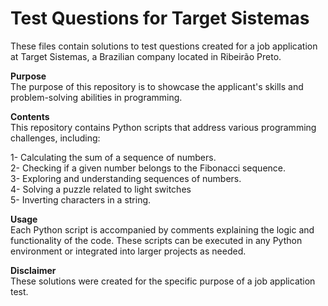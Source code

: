 # Test Questions for Target Sistemas
These files contain solutions to test questions created for a job application at Target Sistemas, a Brazilian company located in Ribeirão Preto.

**Purpose**\
The purpose of this repository is to showcase the applicant's skills and problem-solving abilities in programming.

**Contents**\
This repository contains Python scripts that address various programming challenges, including:

1- Calculating the sum of a sequence of numbers.\
2- Checking if a given number belongs to the Fibonacci sequence.\
3- Exploring and understanding sequences of numbers.\
4- Solving a puzzle related to light switches\
5- Inverting characters in a string.

**Usage**\
Each Python script is accompanied by comments explaining the logic and functionality of the code. These scripts can be executed in any Python environment or integrated into larger projects as needed.

**Disclaimer**\
These solutions were created for the specific purpose of a job application test.